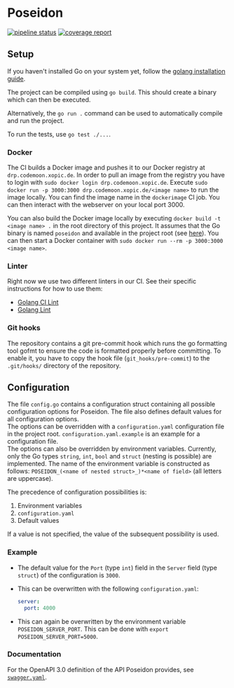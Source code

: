# Poseidon

[![pipeline status](https://gitlab.hpi.de/codeocean/codemoon/poseidon/badges/main/pipeline.svg)](https://gitlab.hpi.de/codeocean/codemoon/poseidon/-/commits/main)
[![coverage report](https://gitlab.hpi.de/codeocean/codemoon/poseidon/badges/main/coverage.svg)](https://gitlab.hpi.de/codeocean/codemoon/poseidon/-/commits/main)

## Setup

If you haven't installed Go on your system yet, follow the [golang installation guide](https://golang.org/doc/install).

The project can be compiled using `go build`. This should create a binary which can then be executed.

Alternatively, the `go run .` command can be used to automatically compile and run the project.

To run the tests, use `go test ./...`.

### Docker

The CI builds a Docker image and pushes it to our Docker registry at `drp.codemoon.xopic.de`. In order to pull an image from the registry you have to login with `sudo docker login drp.codemoon.xopic.de`. Execute `sudo docker run -p 3000:3000 drp.codemoon.xopic.de/<image name>` to run the image locally. You can find the image name in the `dockerimage` CI job. You can then interact with the webserver on your local port 3000.

You can also build the Docker image locally by executing `docker build -t <image name> .` in the root directory of this project. It assumes that the Go binary is named `poseidon` and available in the project root (see [here](#setup)). You can then start a Docker container with `sudo docker run --rm -p 3000:3000 <image name>`.

### Linter

Right now we use two different linters in our CI. See their specific instructions for how to use them:

- [Golang CI Lint](https://golangci-lint.run/usage/install/#local-installation)
- [Golang Lint](https://github.com/golang/lint)

### Git hooks

The repository contains a git pre-commit hook which runs the go formatting tool gofmt to ensure the code is formatted properly before committing. To enable it, you have to copy the hook file (`git_hooks/pre-commit`) to the `.git/hooks/` directory of the repository.

## Configuration

The file `config.go` contains a configuration struct containing all possible configuration options for Poseidon. The file also defines default values for all configuration options.  
The options can be overridden with a `configuration.yaml` configuration file in the project root. `configuration.yaml.example` is an example for a configuration file.  
The options can also be overridden by environment variables. Currently, only the Go types `string`, `int`, `bool` and `struct` (nesting is possible) are implemented. The name of the environment variable is constructed as follows: `POSEIDON_(<name of nested struct>_)*<name of field>` (all letters are uppercase).

The precedence of configuration possibilities is:

1. Environment variables
1. `configuration.yaml`
1. Default values

If a value is not specified, the value of the subsequent possibility is used.

### Example

- The default value for the `Port` (type `int`) field in the `Server` field (type `struct`) of the configuration is `3000`.
- This can be overwritten with the following `configuration.yaml`:

  ```yaml
  server:
    port: 4000
  ```

- This can again be overwritten by the environment variable `POSEIDON_SERVER_PORT`. This can be done with `export POSEIDON_SERVER_PORT=5000`.

### Documentation

For the OpenAPI 3.0 definition of the API Poseidon provides, see [`swagger.yaml`](docs/swagger.yaml).

